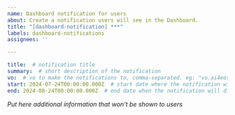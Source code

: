 ```yaml
---
name: Dashboard notification for users
about: Create a notification users will see in the Dashboard.
title: "[dashboard-notification] ***"
labels: dashboard-notifications
assignees: ''

---
```


```yaml
title:  # notification title
summary:  # short description of the notification
vo:  # vo to make the notifications to, comma-separated. eg: "vo.ai4eosc.eu, vo.imagine-ai.eu" - if empty show to everyone
start: 2024-07-24T00:00:00.000Z  # start date where the notification will appear
end: 2024-08-24T00:00:00.000Z  # end date when the notification will disappear
```

_Put here additional information that won't be shown to users_

